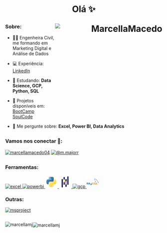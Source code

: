 <h1 align="center">Olá ✨

<p align="right"> <img align="right" height="315,2em" width="344em" alt="MarcellaMacedo" src="https://media.giphy.com/media/v1.Y2lkPTc5MGI3NjExM284aHR5YjFpd2treHg1czl6a25haDdteHdheW5hZ3RwYmRtMXI3byZlcD12MV9pbnRlcm5hbF9naWZfYnlfaWQmY3Q9Zw/eljCVpMrhepUSgZaVP/giphy-downsized-large.gif"> </p> 


<h3 align="left"> Sobre:</h3> 
<p align="left">
   
   - 👷‍♀️ Engenheira Civil, me formando em Marketing Digital e Análise de Dados
   
   - 💻 Experiência: [LinkedIn](https://www.linkedin.com/in/marcellamacedo04/)
     
   - 🌱 Estudando: **Data Science, GCP, Python, SQL**

   - 👩 Projetos disponíveis em: [BootCamp SoulCode](https://github.com/marcellamj/soulcode-martech)

   - 💬 Me pergunte sobre: **Excel, Power BI, Data Analytics**

</p>

##

<h3 align="left"> Vamos nos conectar 🤝:</h3>
<p align="left">
<a href="https://linkedin.com/in/marcellamacedo04" target="blank"><img align="center" src="https://raw.githubusercontent.com/rahuldkjain/github-profile-readme-generator/master/src/images/icons/Social/linked-in-alt.svg" alt="marcellamacedo04" height="30" width="40" /></a>
<a href="mailto:marcella.macedo13@gmail.com" target="blank"><img align="center" src="https://upload.wikimedia.org/wikipedia/commons/7/7e/Gmail_icon_%282020%29.svg" alt="@m.majorr" height="30" width="40" /></a>
</p>

##

<h3 align="left">Ferramentas:</h3>
<p align="left">   


<a href="https://www.microsoft.com/pt-br/microsoft-365/excel" target="_blank" rel="noreferrer"> <img src="https://upload.wikimedia.org/wikipedia/commons/3/34/Microsoft_Office_Excel_%282019%E2%80%93present%29.svg" alt="excel" width="40" height="40"/> </a>
<a href="https://powerbi.com/" target="_blank" rel="noreferrer"> <img src="https://raw.githubusercontent.com/microsoft/PowerBI-Icons/2bf1c982fb24528eee1559a96a25eb534c175cfd/SVG/Power-BI.svg" alt="powerbi" width="40" height="40"/> </a>
<a href="https://www.python.org" target="_blank" rel="noreferrer"> <img src="https://raw.githubusercontent.com/devicons/devicon/master/icons/python/python-original.svg" alt="python" width="40" height="40"/> </a>
<a href="https://pandas.pydata.org/" target="_blank" rel="noreferrer"> <img src="https://raw.githubusercontent.com/devicons/devicon/2ae2a900d2f041da66e950e4d48052658d850630/icons/pandas/pandas-original.svg" alt="pandas" width="40" height="40"/> </a> 
<a href="https://cloud.google.com" target="_blank" rel="noreferrer"> <img src="https://www.vectorlogo.zone/logos/google_cloud/google_cloud-icon.svg" alt="gcp" width="40" height="40"/> </a> 
<a href="https://www.mysql.com/" target="_blank" rel="noreferrer"> <img src="https://raw.githubusercontent.com/devicons/devicon/master/icons/mysql/mysql-original-wordmark.svg" alt="mysql" width="40" height="40"/> </a>

<h3 align="left">Outras:</h3>

<p align="left">
<a href="https://www.microsoft.com/pt-br/microsoft-365/project/project-management-software" target="_blank" rel="noreferrer"> <img src="https://upload.wikimedia.org/wikipedia/commons/9/98/Microsoft_Project_%282019%E2%80%93present%29.svg" alt="msproject" width="40" height="40"/> </a>


##

<p><img align="left" height = "178em" src="https://github-readme-stats.vercel.app/api?username=marcellamj&show_icons=true" alt="marcellamj" /></p>

<p><img height="170em" align="center" src="https://github-readme-streak-stats.herokuapp.com/?user=marcellamj" alt="marcellamj" /></p>

##

